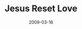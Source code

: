 ---
layout: media
category: media
series: "Reset"
title: "Jesus Reset Love"
date: 2009-03-16
description: "Jesus reset our understanding of love by dying on the cross."
video: "https://s3.amazonaws.com/crossroadsvideomessages/Reset4.mp4"
video-poster: "https://www.crossroads.net/uploadedfiles/Reset4-still.jpg"
---